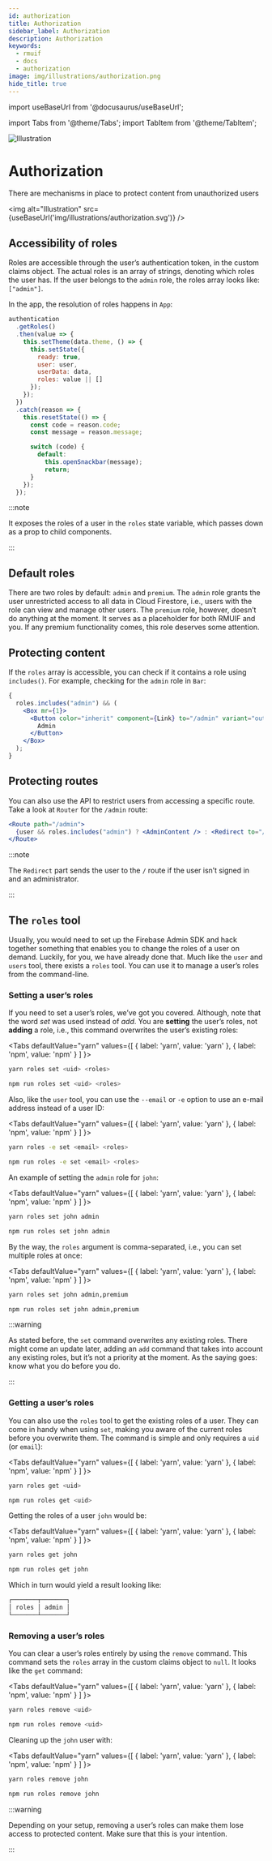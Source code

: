 ```yaml
---
id: authorization
title: Authorization
sidebar_label: Authorization
description: Authorization
keywords:
  - rmuif
  - docs
  - authorization
image: img/illustrations/authorization.png
hide_title: true
---
```


import useBaseUrl from '@docusaurus/useBaseUrl';

import Tabs from '@theme/Tabs';
import TabItem from '@theme/TabItem';

<div style={{ textAlign: "center" }}>
  <img style={{ width: "75%", marginBottom: "32px" }} alt="Illustration" src={useBaseUrl('img/illustrations/authentication.svg')} />
  <h1>Authorization</h1>
  <p>
    There are mechanisms in place to protect content from unauthorized users
  </p>
</div>

<img alt="Illustration" src={useBaseUrl('img/illustrations/authorization.svg')} />

## Accessibility of roles

Roles are accessible through the user’s authentication token, in the custom claims object. The actual roles is an array of strings, denoting which roles the user has. If the user belongs to the `admin` role, the roles array looks like: `["admin"]`.

In the app, the resolution of roles happens in `App`:

```js
authentication
  .getRoles()
  .then(value => {
    this.setTheme(data.theme, () => {
      this.setState({
        ready: true,
        user: user,
        userData: data,
        roles: value || []
      });
    });
  })
  .catch(reason => {
    this.resetState(() => {
      const code = reason.code;
      const message = reason.message;

      switch (code) {
        default:
          this.openSnackbar(message);
          return;
      }
    });
  });
```

:::note

It exposes the roles of a user in the `roles` state variable, which passes down as a prop to child components.

:::

## Default roles

There are two roles by default: `admin` and `premium`. The `admin` role grants the user unrestricted access to all data in Cloud Firestore, i.e., users with the role can view and manage other users. The `premium` role, however, doesn’t do anything at the moment. It serves as a placeholder for both RMUIF and you. If any premium functionality comes, this role deserves some attention.

## Protecting content

If the `roles` array is accessible, you can check if it contains a role using `includes()`. For example, checking for the `admin` role in `Bar`:

```jsx
{
  roles.includes("admin") && (
    <Box mr={1}>
      <Button color="inherit" component={Link} to="/admin" variant="outlined">
        Admin
      </Button>
    </Box>
  );
}
```

## Protecting routes

You can also use the API to restrict users from accessing a specific route. Take a look at `Router` for the `/admin` route:

```jsx
<Route path="/admin">
  {user && roles.includes("admin") ? <AdminContent /> : <Redirect to="/" />}
</Route>
```

:::note

The `Redirect` part sends the user to the `/` route if the user isn’t signed in and an administrator.

:::

## The `roles` tool

Usually, you would need to set up the Firebase Admin SDK and hack together something that enables you to change the roles of a user on demand. Luckily, for you, we have already done that. Much like the `user` and `users` tool, there exists a `roles` tool. You can use it to manage a user’s roles from the command-line.

### Setting a user’s roles

If you need to set a user’s roles, we’ve got you covered. Although, note that the word _set_ was used instead of _add_. You are **setting** the user’s roles, not **adding** a role, i.e., this command overwrites the user’s existing roles:

<Tabs
defaultValue="yarn"
values={[
{ label: 'yarn', value: 'yarn' },
{ label: 'npm', value: 'npm' }
]
}>
<TabItem value="yarn">

```sh
yarn roles set <uid> <roles>
```

</TabItem>
<TabItem value="npm">

```sh
npm run roles set <uid> <roles>
```

</TabItem>
</Tabs>

Also, like the `user` tool, you can use the `--email` or `-e` option to use an e-mail address instead of a user ID:

<Tabs
defaultValue="yarn"
values={[
{ label: 'yarn', value: 'yarn' },
{ label: 'npm', value: 'npm' }
]
}>
<TabItem value="yarn">

```sh
yarn roles -e set <email> <roles>
```

</TabItem>
<TabItem value="npm">

```sh
npm run roles -e set <email> <roles>
```

</TabItem>
</Tabs>

An example of setting the `admin` role for `john`:

<Tabs
defaultValue="yarn"
values={[
{ label: 'yarn', value: 'yarn' },
{ label: 'npm', value: 'npm' }
]
}>
<TabItem value="yarn">

```sh
yarn roles set john admin
```

</TabItem>
<TabItem value="npm">

```sh
npm run roles set john admin
```

</TabItem>
</Tabs>

By the way, the `roles` argument is comma-separated, i.e., you can set multiple roles at once:

<Tabs
defaultValue="yarn"
values={[
{ label: 'yarn', value: 'yarn' },
{ label: 'npm', value: 'npm' }
]
}>
<TabItem value="yarn">

```sh
yarn roles set john admin,premium
```

</TabItem>
<TabItem value="npm">

```sh
npm run roles set john admin,premium
```

</TabItem>
</Tabs>

:::warning

As stated before, the `set` command overwrites any existing roles. There might come an update later, adding an `add` command that takes into account any existing roles, but it’s not a priority at the moment. As the saying goes: know what you do before you do.

:::

### Getting a user’s roles

You can also use the `roles` tool to get the existing roles of a user. They can come in handy when using `set`, making you aware of the current roles before you overwrite them. The command is simple and only requires a `uid` (or `email`):

<Tabs
defaultValue="yarn"
values={[
{ label: 'yarn', value: 'yarn' },
{ label: 'npm', value: 'npm' }
]
}>
<TabItem value="yarn">

```sh
yarn roles get <uid>
```

</TabItem>
<TabItem value="npm">

```sh
npm run roles get <uid>
```

</TabItem>
</Tabs>

Getting the roles of a user `john` would be:

<Tabs
defaultValue="yarn"
values={[
{ label: 'yarn', value: 'yarn' },
{ label: 'npm', value: 'npm' }
]
}>
<TabItem value="yarn">

```sh
yarn roles get john
```

</TabItem>
<TabItem value="npm">

```sh
npm run roles get john
```

</TabItem>
</Tabs>

Which in turn would yield a result looking like:

```sh
┌───────┬───────┐
│ roles │ admin │
└───────┴───────┘
```

### Removing a user’s roles

You can clear a user’s roles entirely by using the `remove` command. This command sets the `roles` array in the custom claims object to `null`. It looks like the `get` command:

<Tabs
defaultValue="yarn"
values={[
{ label: 'yarn', value: 'yarn' },
{ label: 'npm', value: 'npm' }
]
}>
<TabItem value="yarn">

```sh
yarn roles remove <uid>
```

</TabItem>
<TabItem value="npm">

```sh
npm run roles remove <uid>
```

</TabItem>
</Tabs>

Cleaning up the `john` user with:

<Tabs
defaultValue="yarn"
values={[
{ label: 'yarn', value: 'yarn' },
{ label: 'npm', value: 'npm' }
]
}>
<TabItem value="yarn">

```sh
yarn roles remove john
```

</TabItem>
<TabItem value="npm">

```sh
npm run roles remove john
```

</TabItem>
</Tabs>

:::warning

Depending on your setup, removing a user’s roles can make them lose access to protected content. Make sure that this is your intention.

:::
